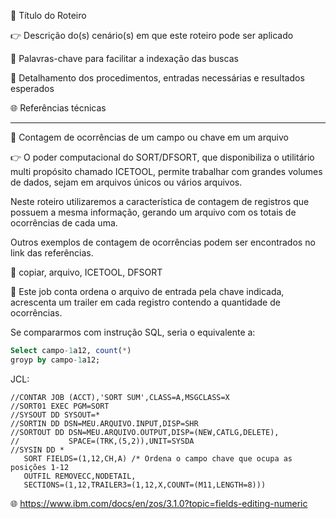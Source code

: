 :pushpin: Título do Roteiro

:point_right: Descrição do(s) cenário(s) em que este roteiro pode ser aplicado

:compass: Palavras-chave para facilitar a indexação das buscas

:book: Detalhamento dos procedimentos, entradas necessárias e resultados esperados

:globe_with_meridians: Referências técnicas

--------------

:pushpin: Contagem de ocorrências de um campo ou chave em um arquivo

:point_right: O poder computacional do SORT/DFSORT, que disponibiliza o utilitário multi propósito chamado ICETOOL, permite trabalhar com grandes volumes de dados, sejam em arquivos únicos ou vários arquivos. 

Neste roteiro utilizaremos a característica de contagem de registros que possuem a mesma informação, gerando um arquivo com os totais de ocorrências de cada uma. 

Outros exemplos de contagem de ocorrências podem ser encontrados no link das referências.

:compass: copiar, arquivo, ICETOOL, DFSORT

:book: Este job conta ordena o arquivo de entrada pela chave indicada, acrescenta um trailer em cada registro contendo a quantidade de ocorrências. 

Se compararmos com instrução SQL, seria o equivalente a:
```sql
Select campo-1a12, count(*)
groyp by campo-1a12;
```

JCL:
```jcl
//CONTAR JOB (ACCT),'SORT SUM',CLASS=A,MSGCLASS=X
//SORT01 EXEC PGM=SORT
//SYSOUT DD SYSOUT=*
//SORTIN DD DSN=MEU.ARQUIVO.INPUT,DISP=SHR
//SORTOUT DD DSN=MEU.ARQUIVO.OUTPUT,DISP=(NEW,CATLG,DELETE),
//           SPACE=(TRK,(5,2)),UNIT=SYSDA
//SYSIN DD *
   SORT FIELDS=(1,12,CH,A) /* Ordena o campo chave que ocupa as posições 1-12
   OUTFIL REMOVECC,NODETAIL,                         
   SECTIONS=(1,12,TRAILER3=(1,12,X,COUNT=(M11,LENGTH=8)))
```

:globe_with_meridians: https://www.ibm.com/docs/en/zos/3.1.0?topic=fields-editing-numeric
